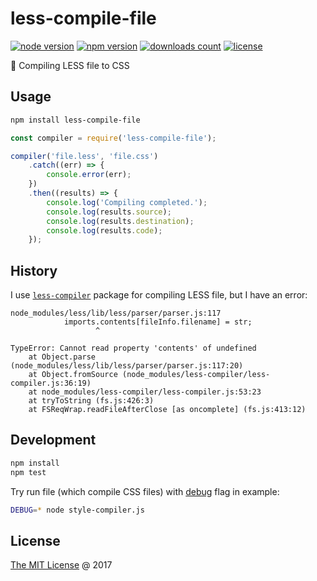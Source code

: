 # less-compile-file

[![node version](https://img.shields.io/node/v/less-compile-file.svg)](https://www.npmjs.com/package/less-compile-file)
[![npm version](https://badge.fury.io/js/less-compile-file.svg)](https://badge.fury.io/js/less-compile-file)
[![downloads count](https://img.shields.io/npm/dt/less-compile-file.svg)](https://www.npmjs.com/package/less-compile-file)
[![license](https://img.shields.io/npm/l/less-compile-file.svg)](https://www.npmjs.com/package/less-compile-file)

:hammer: Compiling LESS file to CSS

## Usage

```bash
npm install less-compile-file
```

```javascript
const compiler = require('less-compile-file');

compiler('file.less', 'file.css')
    .catch((err) => {
        console.error(err);
    })
    .then((results) => {
        console.log('Compiling completed.');
        console.log(results.source);
        console.log(results.destination);
        console.log(results.code);
    });
```

## History

I use [`less-compiler`](https://www.npmjs.com/package/less-compiler) package
for compiling LESS file, but I have an error:

```
node_modules/less/lib/less/parser/parser.js:117
            imports.contents[fileInfo.filename] = str;
                   ^

TypeError: Cannot read property 'contents' of undefined
    at Object.parse (node_modules/less/lib/less/parser/parser.js:117:20)
    at Object.fromSource (node_modules/less-compiler/less-compiler.js:36:19)
    at node_modules/less-compiler/less-compiler.js:53:23
    at tryToString (fs.js:426:3)
    at FSReqWrap.readFileAfterClose [as oncomplete] (fs.js:413:12)
```

## Development

```bash
npm install
npm test
```

Try run file (which compile CSS files) with [debug](https://www.npmjs.com/package/debug)
flag in example:

```bash
DEBUG=* node style-compiler.js
```

## License

[The MIT License](https://piecioshka.mit-license.org) @ 2017
